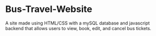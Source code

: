 # Bus-Travel-Website
A site made using HTML/CSS with a mySQL database and javascript backend that allows users to view, book, edit, and cancel bus tickets.
